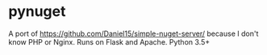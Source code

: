 # pynuget
A port of https://github.com/Daniel15/simple-nuget-server/ because I don't know PHP or Nginx. Runs on Flask and Apache. Python 3.5+
